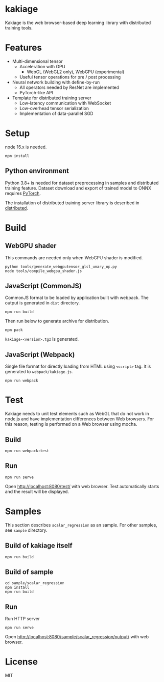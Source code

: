 # kakiage

Kakiage is the web browser-based deep learning library with distributed training tools.

# Features

- Multi-dimensional tensor
  - Acceleration with GPU
    - WebGL (WebGL2 only), WebGPU (experimental)
  - Useful tensor operations for pre / post processing
- Neural network building with define-by-run
  - All operators needed by ResNet are implemented
  - PyTorch-like API
- Template for distributed training server
  - Low-latency communication with WebSocket
  - Low-overhead tensor serialization
  - Implementation of data-parallel SGD

# Setup

node 16.x is needed.

```
npm install
```

## Python environment

Python 3.8+ is needed for dataset preprocessing in samples and distributed training feature. Dataset download and export of trained model to ONNX requires [PyTorch](https://pytorch.org/).

The installation of distributed training server library is described in [distributed](./distributed/).

# Build

## WebGPU shader

This commands are needed only when WebGPU shader is modified.

```
python tools/generate_webgputensor_glsl_unary_op.py
node tools/compile_webgpu_shader.js
```

## JavaScript (CommonJS)

CommonJS format to be loaded by application built with webpack. The output is generated in `dist` directory.

```
npm run build
```

Then run below to generate archive for distribution.

```
npm pack
```

`kakiage-<version>.tgz` is generated.

## JavaScript (Webpack)

Single file format for directly loading from HTML using `<script>` tag. It is generated to `webpack/kakiage.js`.

```
npm run webpack
```

# Test

Kakiage needs to unit test elements such as WebGL that do not work in node.js and have implementation differences between Web browsers.
For this reason, testing is performed on a Web browser using mocha.

## Build

```
npm run webpack:test
```

## Run

```
npm run serve
```

Open [http://localhost:8080/test/](http://localhost:8080/test/) with web browser. Test automatically starts and the result will be displayed.

# Samples

This section describes `scalar_regression` as an sample. For other samples, see `sample` directory.

## Build of kakiage itself

```
npm run build
```

## Build of sample

```
cd sample/scalar_regression
npm install
npm run build
```

## Run

Run HTTP server

```
npm run serve
```

Open [http://localhost:8080/sample/scalar_regression/output/](http://localhost:8080/sample/scalar_regression/output/) with web browser.

# License

MIT
